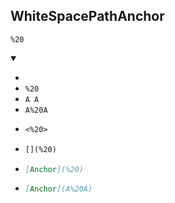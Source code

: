 ## WhiteSpacePathAnchor
`%20`
<details open>
    <summary></summary>

- ` `
- `%20`
- `A A`
- `A%20A`
- ```md
  <%20>
  ```
- ```md
  [](%20)
  ```
- ```md
  [Anchor](%20)
  ```
- ```md
  [Anchor](A%20A)
  ```
</details>
